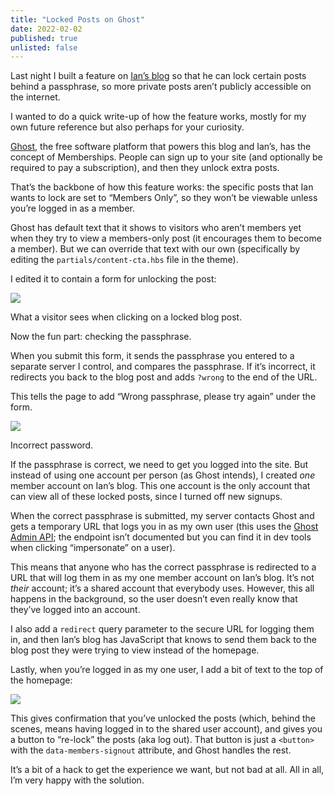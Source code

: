 ```yaml
---
title: "Locked Posts on Ghost"
date: 2022-02-02
published: true
unlisted: false
---
```


Last night I built a feature on [Ian’s blog](https://tunnington.com) so that he can lock certain posts behind a passphrase, so more private posts aren’t publicly accessible on the internet.

I wanted to do a quick write-up of how the feature works, mostly for my own future reference but also perhaps for your curiosity.

[Ghost](https://ghost.org), the free software platform that powers this blog and Ian’s, has the concept of Memberships. People can sign up to your site (and optionally be required to pay a subscription), and then they unlock extra posts.

That’s the backbone of how this feature works: the specific posts that Ian wants to lock are set to “Members Only”, so they won’t be viewable unless you’re logged in as a member.

Ghost has default text that it shows to visitors who aren’t members yet when they try to view a members-only post (it encourages them to become a member). But we can override that text with our own (specifically by editing the `partials/content-cta.hbs` file in the theme).

I edited it to contain a form for unlocking the post:

![](/posts/locked/50567b5964d543ab79e0b8346c7e0573588f93bdce1101f8172f21fa67c3465b.png)

What a visitor sees when clicking on a locked blog post.

Now the fun part: checking the passphrase.

When you submit this form, it sends the passphrase you entered to a separate server I control, and compares the passphrase. If it’s incorrect, it redirects you back to the blog post and adds `?wrong` to the end of the URL.

This tells the page to add “Wrong passphrase, please try again” under the form.

![](/posts/locked/image-4.png)

Incorrect password.

If the passphrase is correct, we need to get you logged into the site. But instead of using one account per person (as Ghost intends), I created _one_ member account on Ian’s blog. This one account is the only account that can view all of these locked posts, since I turned off new signups.

When the correct passphrase is submitted, my server contacts Ghost and gets a temporary URL that logs you in as my own user (this uses the [Ghost Admin API](https://ghost.org/docs/admin-api/#user-authentication); the endpoint isn’t documented but you can find it in dev tools when clicking “impersonate” on a user).

This means that anyone who has the correct passphrase is redirected to a URL that will log them in as my one member account on Ian’s blog. It’s not _their_ account; it’s a shared account that everybody uses. However, this all happens in the background, so the user doesn’t even really know that they’ve logged into an account.

I also add a `redirect` query parameter to the secure URL for logging them in, and then Ian’s blog has JavaScript that knows to send them back to the blog post they were trying to view instead of the homepage.

Lastly, when you’re logged in as my one user, I add a bit of text to the top of the homepage:

![](/posts/locked/image-5.png)

This gives confirmation that you’ve unlocked the posts (which, behind the scenes, means having logged in to the shared user account), and gives you a button to “re-lock” the posts (aka log out). That button is just a `<button>` with the `data-members-signout` attribute, and Ghost handles the rest.

It’s a bit of a hack to get the experience we want, but not bad at all. All in all, I’m very happy with the solution.

